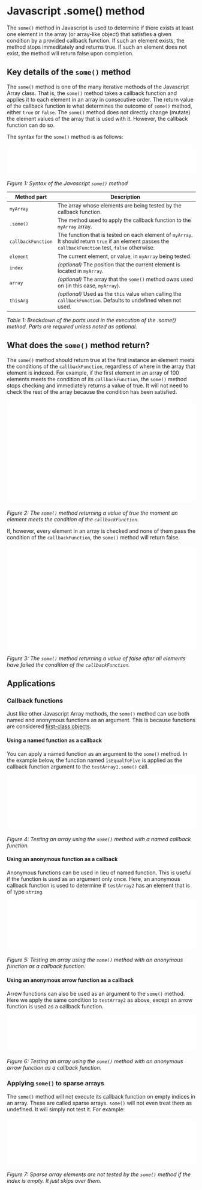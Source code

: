 # Javascript .some() method

The `some()` method in Javascript is used to determine if there exists at least one element in the array (or array-like object) that satisfies a given condition by a provided callback function. If such an element exists, the method stops immeditately and returns true.  If such an element does not exist, the method will return false upon completion.

## Key details of the `some()` method

The `some()` method is one of the many iterative methods of the Javascript Array class.  That is, the `some()` method takes a callback function and applies it to each element in an array in consecutive order. The return value of the callback function is what determines the outcome of `some()` method, either `true` or `false`.  The `some()` method does not directly change (mutate) the element values of the array that is used with it.  However, the callback function can do so.

The syntax for the `some()` method is as follows:

![Syntax of the Javascript some method](./images/javascript-img/some-method-syntax.svg)

*Figure 1: Syntax of the Javascript `some()` method*



| Method part | Description                                                            |
| ----------- | ---------------------------------------------------------------------- |
| `myArray`   | The array whose elements are being tested by the callback function.    |
| `.some()`   | The method used to apply the callback function to the `myArray` array. |
| `callbackFunction` | The function that is tested on each element of `myArray`. It should return `true` if an element passes the `callbackFunction` test, `false` otherwise. |
| `element`   | The current element, or value, in `myArray` being tested. |
| `index`     | *(optional)* The position that the current element is located in `myArray`. |
| `array`     | *(optional)* The array that the `some()` method owas used on (in this case, `myArray`).|
| `thisArg`   | *(optional)* Used as the `this` value when calling the `callbackFunction`. Defaults to undefined when not used. |

*Table 1: Breakdown of the parts used in the execution of the .some() method. Parts are required unless noted as optional.*

## What does the `some()` method return?

The `some()` method should return true at the first instance an element meets the conditions of the `callbackFunction`, regardless of where in the array that element is indexed.   For example, if the first element in an array of 100 elements meets the condition of its `callbackFunction`, the `some()` method stops checking and immediately returns a value of true. It will not need to check the rest of the array because the condition has been satisfied.

![The some method returning a value of true](./images/javascript-img/some-method-returning-true.svg)

*Figure 2: The `some()` method returning a value of true the moment an element meets the condition of the `callbackFunction`.*


If, however, every element in an array is checked and none of them pass the condition of the `callbackFunction`, the `some()` method will return false.

![The some method returning a value of false](./images/javascript-img/some-method-returning-false.svg)

*Figure 3: The `some()` method returning a value of false after all elements have failed the condition of the `callbackFunction`.*

## Applications

### Callback functions

Just like other Javascript Array methods, the `some()` method can use both named and anonymous functions as an argument.  This is because functions are considered [first-class objects](https://developer.mozilla.org/en-US/docs/Glossary/First-class_Function).

#### Using a named function as a callback

You can apply a named function as an argument to the `some()` method.  In the example below, the function named `isEqualToFive` is applied as the callback function argument to the `testArray1.some()` call.

![Testing an array using the some method with a named function](./images/javascript-img/some-named-function.svg)

*Figure 4: Testing an array using the `some()` method with a named callback function.*

#### Using an anonymous function as a callback

Anonymous functions can be used in lieu of named function. This is useful if the function is used as an argument only once.  Here, an anonymous callback function is used to determine if `testArray2` has an element that is of type `string`.

![Testing an array using the some method with an anonymous function as a callback function](./images/javascript-img/some-anon-function.svg)

*Figure 5: Testing an array using the `some()` method with an anonymous function as a callback function.*

#### Using an anonymous arrow function as a callback

Arrow functions can also be used as an argument to the `some()` method. Here we apply the same condition to `testArray2` as above, except an arrow function is used as a callback function.

![Testing an array using the some method with an anonymous arrow function as a callback function](./images/javascript-img/some-arrow-function.svg)

*Figure 6: Testing an array using the `some()` method with an anonymous arrow function as a callback function.*

### Applying `some()` to sparse arrays

The `some()` method will not execute its callback function on empty indices in an array.  These are called sparse arrays. `some()` will not even treat them as undefined. It will simply not test it.  For example:

![Sparse array elements are not tested by the some method if the index is empty. It just skips over them.](./images/javascript-img/some-sparse-undefined.svg)

*Figure 7: Sparse array elements are not tested by the `some()` method if the index is empty. It just skips over them.*